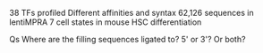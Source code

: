 38 TFs profiled
Different affinities and syntax
62,126 sequences in lentiMPRA
7 cell states in mouse HSC differentiation


Qs 
Where are the filling sequences ligated to? 5' or 3'? Or both?